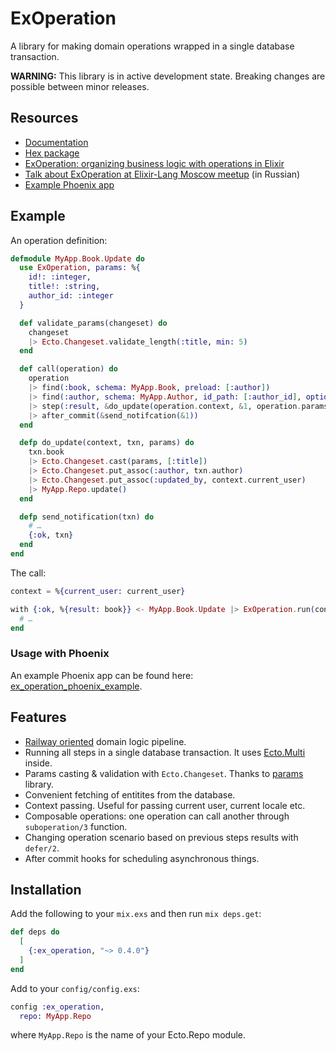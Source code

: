 # ExOperation

A library for making domain operations wrapped in a single database transaction.

**WARNING:** This library is in active development state. Breaking changes are possible between minor releases.

## Resources

* [Documentation](https://hexdocs.pm/ex_operation)
* [Hex package](https://hex.pm/packages/ex_operation)
* [ExOperation: organizing business logic with operations in Elixir](https://medium.com/@feymartynov/exoperation-organizing-business-logic-with-operations-in-elixir-ce28a5f8b5ef)
* [Talk about ExOperation at Elixir-Lang Moscow meetup](https://youtu.be/ZIib_TV1tmo?t=2360) (in Russian)
* [Example Phoenix app](https://github.com/feymartynov/ex_operation_phoenix_example)

## Example

An operation definition:

```elixir
defmodule MyApp.Book.Update do
  use ExOperation, params: %{
    id!: :integer,
    title!: :string,
    author_id: :integer
  }

  def validate_params(changeset) do
    changeset
    |> Ecto.Changeset.validate_length(:title, min: 5)
  end

  def call(operation) do
    operation
    |> find(:book, schema: MyApp.Book, preload: [:author])
    |> find(:author, schema: MyApp.Author, id_path: [:author_id], optional: true)
    |> step(:result, &do_update(operation.context, &1, operation.params))
    |> after_commit(&send_notifcation(&1))
  end

  defp do_update(context, txn, params) do
    txn.book
    |> Ecto.Changeset.cast(params, [:title])
    |> Ecto.Changeset.put_assoc(:author, txn.author)
    |> Ecto.Changeset.put_assoc(:updated_by, context.current_user)
    |> MyApp.Repo.update()
  end

  defp send_notification(txn) do
    # …
    {:ok, txn}
  end
end
```

The call:

```elixir
context = %{current_user: current_user}

with {:ok, %{result: book}} <- MyApp.Book.Update |> ExOperation.run(context, params) do
  # …
end
```

### Usage with Phoenix

An example Phoenix app can be found here: [ex_operation_phoenix_example](https://github.com/feymartynov/ex_operation_phoenix_example).

## Features

* [Railway oriented](https://fsharpforfunandprofit.com/rop/) domain logic pipeline.
* Running all steps in a single database transaction. It uses [Ecto.Multi](https://hexdocs.pm/ecto/Ecto.Multi.html) inside.
* Params casting & validation with `Ecto.Changeset`. Thanks to [params](https://github.com/vic/params) library.
* Convenient fetching of entitites from the database.
* Context passing. Useful for passing current user, current locale etc.
* Composable operations: one operation can call another through `suboperation/3` function.
* Changing operation scenario based on previous steps results with `defer/2`.
* After commit hooks for scheduling asynchronous things.

## Installation

Add the following to your `mix.exs` and then run `mix deps.get`:

```elixir
def deps do
  [
    {:ex_operation, "~> 0.4.0"}
  ]
end
```

Add to your `config/config.exs`:

```elixir
config :ex_operation,
  repo: MyApp.Repo
```

where `MyApp.Repo` is the name of your Ecto.Repo module.

